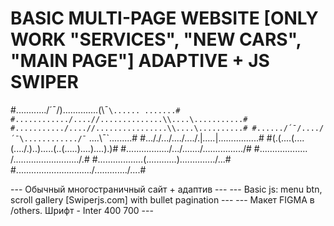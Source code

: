 # BASIC MULTI-PAGE WEBSITE [ONLY WORK "SERVICES", "NEW CARS", "MAIN PAGE"] ADAPTIVE + JS SWIPER
#............/´¯/)..............(\¯`\...... .......#
#............/....//..............\\....\...........#
#.........../....//................\\....\..........#
#....../´¯/..../´¯\............/¯` ....\¯`\.........#
#..././.../..../..../.|_....._|.\....\....\...\.\...#
#(.(....(....(..../.)..).....(..(.\....)....)....).)#
#.\................\/.../....\...\/................/#
#..\................. /........\................../.#
#....\..............(............)............../...#
#......\.............\.........../............./....#

--- Обычный многостраничный сайт + адаптив --- 
--- Basic js: menu btn, scroll gallery [Swiperjs.com] with bullet pagination ---
--- Макет FIGMA в /others. Шрифт - Inter 400 700 ---

